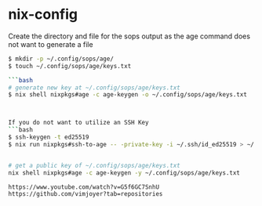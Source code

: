 # nix-config


Create the directory and file for the sops output as the age command does not want to generate a file

```bash
$ mkdir -p ~/.config/sops/age/
$ touch ~/.config/sops/age/keys.txt

```bash
# generate new key at ~/.config/sops/age/keys.txt
$ nix shell nixpkgs#age -c age-keygen -o ~/.config/sops/age/keys.txt



If you do not want to utilize an SSH Key
```bash
$ ssh-keygen -t ed25519
$ nix run nixpkgs#ssh-to-age -- -private-key -i ~/.ssh/id_ed25519 > ~/.config/sops/age/keys.txt


# get a public key of ~/.config/sops/age/keys.txt
nix shell nixpkgs#age -c age-keygen -y ~/.config/sops/age/keys.txt

https://www.youtube.com/watch?v=G5f6GC7SnhU
https://github.com/vimjoyer?tab=repositories